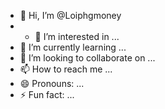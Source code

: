 - 👋 Hi, I’m @Loiphgmoney
- - 👀 I’m interested in ...
- 🌱 I’m currently learning ...
- 💞️ I’m looking to collaborate on ...
- 📫 How to reach me ...
- 😄 Pronouns: ...
- ⚡ Fun fact: ...

<!---
Loiphg/Loiphg is a ✨ special ✨ repository because its `README.md` (this file) appears on your GitHub profile.
You can click the Preview link to take a look at your changes.
--->
